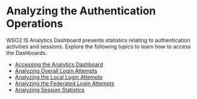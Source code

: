 # Analyzing the Authentication Operations

WSO2 IS Analytics Dashboard presents statistics relating to
authentication activities and sessions. Explore the following topics to
learn how to access the Dashboards.

   -   [Accessing the Analytics Dashboard](../../learn/accessing-the-analytics-dashboard)	
   -   [Analyzing Overall Login Attempts](../../learn/analyzing-overall-login-attempts)	
   -   [Analyzing the Local Login Attempts](../../learn/analyzing-the-local-login-attempts)	
   -   [Analyzing the Federated Login Attempts](../../learn/analyzing-the-federated-login-attempts)
   -   [Analyzing Session Statistics](../../learn/analyzing-session-statistics)


